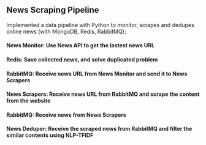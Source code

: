 ## News Scraping Pipeline
Implemented a data pipeline with Python to monitor, scrapes and dedupes online news (with MongoDB, Redis, RabbitMQ);
#### News Monitor: Use News API to get the lastest news URL
#### Redis: Save collected news, and solve duplicated problem
#### RabbitMQ: Receive news URL from News Monitor and send it to News Scrapers
#### News Scrapers: Receive news URL from RabbitMQ and scrape the content from the website
#### RabbitMQ: Receive news from News Scrapers
#### News Deduper: Receive the scraped news from RabbitMQ and filter the similar contents using NLP-TFIDF
